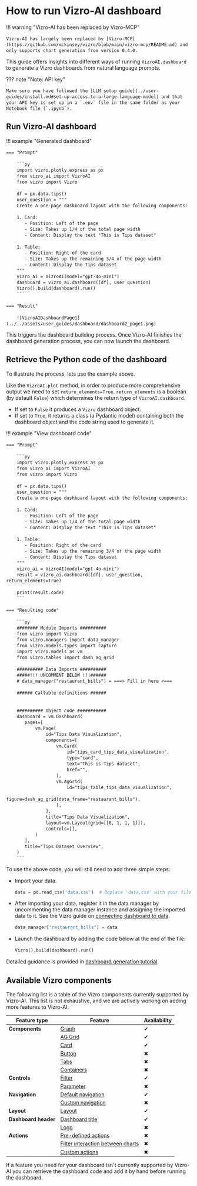 # How to run Vizro-AI dashboard

!!! warning "Vizro-AI has been replaced by Vizro-MCP"

    Vizro-AI has largely been replaced by [Vizro-MCP](https://github.com/mckinsey/vizro/blob/main/vizro-mcp/README.md) and only supports chart generation from version 0.4.0. 

This guide offers insights into different ways of running `VizroAI.dashboard` to generate a Vizro dashboards from natural language prompts.

??? note "Note: API key"

    Make sure you have followed the [LLM setup guide](../user-guides/install.md#set-up-access-to-a-large-language-model) and that your API key is set up in a `.env` file in the same folder as your Notebook file (`.ipynb`).

## Run Vizro-AI dashboard

!!! example "Generated dashboard"

    === "Prompt"

        ```py
        import vizro.plotly.express as px
        from vizro_ai import VizroAI
        from vizro import Vizro

        df = px.data.tips()
        user_question = """
        Create a one-page dashboard layout with the following components:

        1. Card:
           - Position: Left of the page
           - Size: Takes up 1/4 of the total page width
           - Content: Display the text "This is Tips dataset"

        1. Table:
           - Position: Right of the card
           - Size: Takes up the remaining 3/4 of the page width
           - Content: Display the Tips dataset
        """
        vizro_ai = VizroAI(model="gpt-4o-mini")
        dashboard = vizro_ai.dashboard([df], user_question)
        Vizro().build(dashboard).run()
        ```

    === "Result"

        ![VizroAIDashboardPage1](../../assets/user_guides/dashboard/dashboard2_page1.png)

This triggers the dashboard building process. Once Vizro-AI finishes the dashboard generation process, you can now launch the dashboard.

## Retrieve the Python code of the dashboard

To illustrate the process, lets use the example above.

<!-- vale off -->

Like the `VizroAI.plot` method, in order to produce more comprehensive output we need to set `return_elements=True`. `return_elements` is a boolean (by default `False`) which determines the return type of `VizroAI.dashboard`.

- If set to `False` it produces a `Vizro` dashboard object.
- If set to `True`, it returns a class (a Pydantic model) containing both the dashboard object and the code string used to generate it.

!!! example "View dashboard code"

    === "Prompt"

        ```py
        import vizro.plotly.express as px
        from vizro_ai import VizroAI
        from vizro import Vizro

        df = px.data.tips()
        user_question = """
        Create a one-page dashboard layout with the following components:

        1. Card:
           - Position: Left of the page
           - Size: Takes up 1/4 of the total page width
           - Content: Display the text "This is Tips dataset"

        1. Table:
           - Position: Right of the card
           - Size: Takes up the remaining 3/4 of the page width
           - Content: Display the Tips dataset
        """
        vizro_ai = VizroAI(model="gpt-4o-mini")
        result = vizro_ai.dashboard([df], user_question, return_elements=True)

        print(result.code)
        ```

    === "Resulting code"

        ```py
        ######## Module Imports ##########
        from vizro import Vizro
        from vizro.managers import data_manager
        from vizro.models.types import capture
        import vizro.models as vm
        from vizro.tables import dash_ag_grid

        ########## Data Imports ##########
        #####!!! UNCOMMENT BELOW !!!######
        # data_manager["restaurant_bills"] = ===> Fill in here <===

        ###### Callable definitions ######


        ########## Object code ###########
        dashboard = vm.Dashboard(
           pages=[
               vm.Page(
                   id="Tips Data Visualization",
                   components=[
                       vm.Card(
                           id="tips_card_tips_data_visualization",
                           type="card",
                           text="This is Tips dataset",
                           href="",
                       ),
                       vm.AgGrid(
                           id="tips_table_tips_data_visualization",
                           figure=dash_ag_grid(data_frame="restaurant_bills"),
                       ),
                   ],
                   title="Tips Data Visualization",
                   layout=vm.Layout(grid=[[0, 1, 1, 1]]),
                   controls=[],
               )
           ],
           title="Tips Dataset Overview",
        )
        ```

To use the above code, you will still need to add three simple steps:

- Import your data.

    ```py
    data = pd.read_csv('data.csv')  # Replace 'data.csv' with your filename or path to your data
    ```

- After importing your data, register it in the data manager by uncommenting the data manager instance and assigning the imported data to it. See the Vizro guide on [connecting dashboard to data](https://vizro.readthedocs.io/en/stable/pages/user-guides/data/#reference-by-name/).

    ```py
    data_manager["restaurant_bills"] = data
    ```

- Launch the dashboard by adding the code below at the end of the file:

    ```py
    Vizro().build(dashboard).run()
    ```

Detailed guidance is provided in [dashboard generation tutorial](https://vizro.readthedocs.io/projects/vizro-ai/en/latest/pages/tutorials/quickstart/).

## Available Vizro components

The following list is a table of the Vizro components currently supported by Vizro-AI. This list is not exhaustive, and we are actively working on adding more features to Vizro-AI.

| Feature type         | Feature                                                                                                                 | Availability |
| -------------------- | ----------------------------------------------------------------------------------------------------------------------- | ------------ |
| **Components**       | [Graph](https://vizro.readthedocs.io/en/stable/pages/user-guides/graph/)                                                | ✔            |
|                      | [AG Grid](https://vizro.readthedocs.io/en/stable/pages/user-guides/table/#ag-grid)                                      | ✔            |
|                      | [Card](https://vizro.readthedocs.io/en/stable/pages/user-guides/card-button/)                                           | ✔            |
|                      | [Button](https://vizro.readthedocs.io/en/stable/pages/user-guides/card-button/)                                         | ✖            |
|                      | [Tabs](https://vizro.readthedocs.io/en/stable/pages/user-guides/tabs/)                                                  | ✖            |
|                      | [Containers](https://vizro.readthedocs.io/en/stable/pages/user-guides/container/)                                       | ✖            |
| **Controls**         | [Filter](https://vizro.readthedocs.io/en/stable/pages/user-guides/filters/)                                             | ✔            |
|                      | [Parameter](https://vizro.readthedocs.io/en/stable/pages/user-guides/parameters/)                                       | ✖            |
| **Navigation**       | [Default navigation](https://vizro.readthedocs.io/en/stable/pages/user-guides/navigation/#use-the-default-navigation)   | ✔            |
|                      | [Custom navigation](https://vizro.readthedocs.io/en/stable/pages/user-guides/navigation/#customize-the-navigation-bar)  | ✖            |
| **Layout**           | [Layout](https://vizro.readthedocs.io/en/stable/pages/user-guides/layouts/)                                             | ✔            |
| **Dashboard header** | [Dashboard title](https://vizro.readthedocs.io/en/stable/pages/user-guides/dashboard/)                                  | ✔            |
|                      | [Logo](https://vizro.readthedocs.io/en/stable/pages/user-guides/dashboard/)                                             | ✖            |
| **Actions**          | [Pre-defined actions](https://vizro.readthedocs.io/en/stable/pages/user-guides/actions/#pre-defined-actions/)           | ✖            |
|                      | [Filter interaction between charts](https://vizro.readthedocs.io/en/stable/pages/user-guides/actions/#cross-filtering/) | ✖            |
|                      | [Custom actions](https://vizro.readthedocs.io/en/stable/pages/user-guides/actions/#custom-actions/)                     | ✖            |

If a feature you need for your dashboard isn't currently supported by Vizro-AI you can retrieve the dashboard code and add it by hand before running the dashboard.
